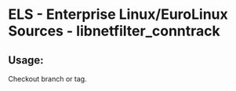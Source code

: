 # ELS - Enterprise Linux/EuroLinux Sources - libnetfilter_conntrack 
## Usage:
  Checkout branch or tag.
